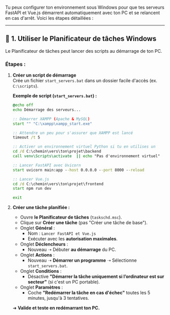 Tu peux configurer ton environnement sous Windows pour que tes serveurs FastAPI et Vue.js démarrent automatiquement avec ton PC et se relancent en cas d'arrêt. Voici les étapes détaillées :

---

## 🔹 1. **Utiliser le Planificateur de tâches Windows**
Le Planificateur de tâches peut lancer des scripts au démarrage de ton PC.

### Étapes :
1. **Créer un script de démarrage**  
   Crée un fichier `start_servers.bat` dans un dossier facile d'accès (ex. `C:\scripts`).

   **Exemple de script (`start_servers.bat`) :**
   ```bat
   @echo off
   echo Démarrage des serveurs...

   :: Démarrer XAMPP (Apache & MySQL)
   start "" "C:\xampp\xampp_start.exe"

   :: Attendre un peu pour s'assurer que XAMPP est lancé
   timeout /t 5

   :: Activer un environnement virtuel Python si tu en utilises un
   cd /d C:\chemin\vers\ton\projet\backend
   call venv\Scripts\activate  || echo "Pas d'environnement virtuel"

   :: Lancer FastAPI avec Uvicorn
   start uvicorn main:app --host 0.0.0.0 --port 8000 --reload

   :: Lancer Vue.js
   cd /d C:\chemin\vers\ton\projet\frontend
   start npm run dev

   exit
   ```

2. **Créer une tâche planifiée :**
   - Ouvre **le Planificateur de tâches** (`taskschd.msc`).
   - Clique sur **Créer une tâche** (pas "Créer une tâche de base").
   - Onglet **Général** :
     - Nom : `Lancer FastAPI et Vue.js`
     - Exécuter avec les **autorisation maximales**.
   - Onglet **Déclencheurs** :
     - Nouveau ➝ Débuter **au démarrage** du PC.
   - Onglet **Actions** :
     - Nouveau ➝ **Démarrer un programme** ➝ Sélectionne `start_servers.bat`.
   - Onglet **Conditions** :
     - Désactive **"Démarrer la tâche uniquement si l’ordinateur est sur secteur"** (si c'est un PC portable).
   - Onglet **Paramètres** :
     - Coche **"Redémarrer la tâche en cas d'échec"** toutes les 5 minutes, jusqu'à 3 tentatives.

   ➜ **Valide et teste en redémarrant ton PC.**
